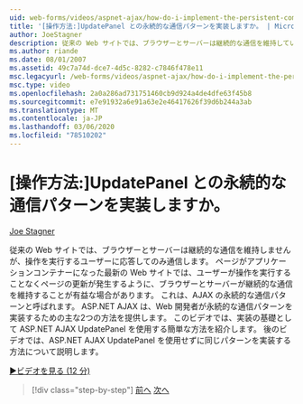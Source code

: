 ```yaml
---
uid: web-forms/videos/aspnet-ajax/how-do-i-implement-the-persistent-communications-pattern-with-the-updatepanel
title: '[操作方法:]UpdatePanel との永続的な通信パターンを実装しますか。 | Microsoft Docs'
author: JoeStagner
description: 従来の Web サイトでは、ブラウザーとサーバーは継続的な通信を維持していませんが、操作を実行するユーザーに応答する場合にのみ通信します...
ms.author: riande
ms.date: 08/01/2007
ms.assetid: 49c7a74d-dce7-4d5c-8282-c7846f478e11
msc.legacyurl: /web-forms/videos/aspnet-ajax/how-do-i-implement-the-persistent-communications-pattern-with-the-updatepanel
msc.type: video
ms.openlocfilehash: 2a0a286ad731751460cb9d924a4de4dfe63f45b8
ms.sourcegitcommit: e7e91932a6e91a63e2e46417626f39d6b244a3ab
ms.translationtype: MT
ms.contentlocale: ja-JP
ms.lasthandoff: 03/06/2020
ms.locfileid: "78510202"
---
```

# <a name="how-do-i-implement-the-persistent-communications-pattern-with-the-updatepanel"></a>[操作方法:]UpdatePanel との永続的な通信パターンを実装しますか。

[Joe Stagner](https://github.com/JoeStagner)

従来の Web サイトでは、ブラウザーとサーバーは継続的な通信を維持しませんが、操作を実行するユーザーに応答してのみ通信します。 ページがアプリケーションコンテナーになった最新の Web サイトでは、ユーザーが操作を実行することなくページの更新が発生するように、ブラウザーとサーバーが継続的な通信を維持することが有益な場合があります。 これは、AJAX の永続的な通信パターンと呼ばれます。 ASP.NET AJAX は、Web 開発者が永続的な通信パターンを実装するための主な2つの方法を提供します。 このビデオでは、実装の基礎として ASP.NET AJAX UpdatePanel を使用する簡単な方法を紹介します。 後のビデオでは、ASP.NET AJAX UpdatePanel を使用せずに同じパターンを実装する方法について説明します。

[&#9654;ビデオを見る (12 分)](https://channel9.msdn.com/Blogs/ASP-NET-Site-Videos/how-do-i-implement-the-persistent-communications-pattern-with-the-updatepanel)

> [!div class="step-by-step"]
> [前へ](how-do-i-use-the-conditional-updatemode-of-the-updatepanel.md)
> [次へ](how-do-i-localize-an-aspnet-ajax-application.md)
